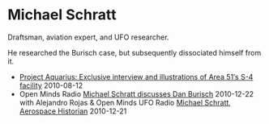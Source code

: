 # Michael Schratt

Draftsman, aviation expert, and UFO researcher.

He researched the Burisch case, but subsequently dissociated himself from it.

- [Project Aquarius: Exclusive interview and illustrations of Area 51′s S-4 facility](https://web.archive.org/web/20140605051617/https://www.openminds.tv/project-aquarius-081210/4751) 2010-08-12
- Open Minds Radio [Michael Schratt discusses Dan Burisch](https://www.youtube.com/watch?v=x_koB91A6O0) 2010-12-22 with Alejandro Rojas & Open Minds UFO Radio [Michael Schratt, Aerospace Historian](https://www.blogtalkradio.com/ufo_radio/2010/12/21/michael-schratt-aerospace-historian) 2010-12-21
